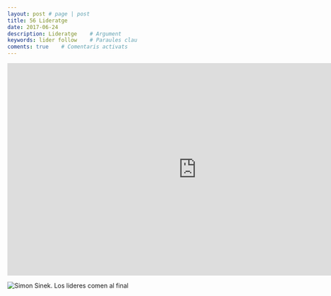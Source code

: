 ```yaml
---
layout: post # page | post
title: 56 Lideratge
date: 2017-06-24 
description: Lideratge    # Argument
keywords: lider follow    # Paraules clau
coments: true    # Comentaris activats
---
```


<iframe src="https://embed.ted.com/talks/simon_sinek_why_good_leaders_make_you_feel_safe" width="854px" height="480px" frameborder="0" scrolling="no" webkitAllowFullScreen mozallowfullscreen allowFullScreen></iframe>

![Simon Sinek. Los lideres comen al final](https://www.leadersummaries.com/images/resumenes/los-lideres-comen-al-final.jpg)
